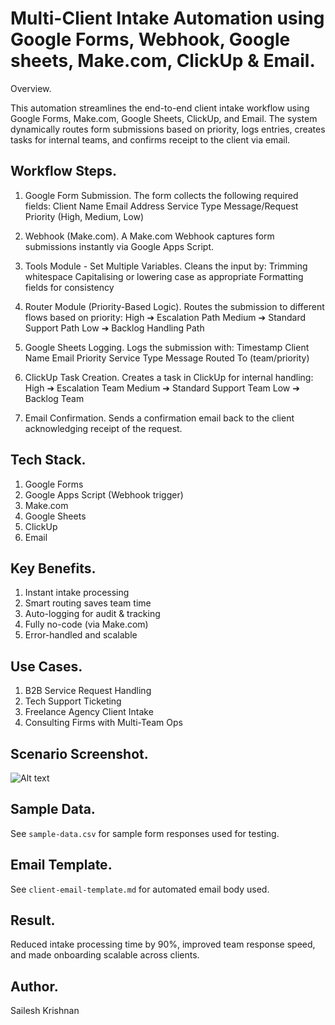# Multi-Client Intake Automation using Google Forms, Webhook, Google sheets, Make.com, ClickUp & Email.

Overview.

This automation streamlines the end-to-end client intake workflow using Google Forms, Make.com, Google Sheets, ClickUp, and Email. The system dynamically routes form submissions based on priority, logs entries, creates tasks for internal teams, and confirms receipt to the client via email.

## Workflow Steps.

1. Google Form Submission.
   The form collects the following required fields:
   Client Name
   Email Address
   Service Type
   Message/Request
   Priority (High, Medium, Low)

2. Webhook (Make.com).
   A Make.com Webhook captures form submissions instantly via Google Apps Script.

3. Tools Module - Set Multiple Variables.
   Cleans the input by:
   Trimming whitespace
   Capitalising or lowering case as appropriate
   Formatting fields for consistency

4. Router Module (Priority-Based Logic).
   Routes the submission to different flows based on priority:
   High ➔ Escalation Path
   Medium ➔ Standard Support Path
   Low ➔ Backlog Handling Path

5. Google Sheets Logging.
   Logs the submission with:
   Timestamp
   Client Name
   Email
   Priority
   Service Type
   Message
   Routed To (team/priority)

6. ClickUp Task Creation.
   Creates a task in ClickUp for internal handling:
   High ➔ Escalation Team
   Medium ➔ Standard Support Team
   Low ➔ Backlog Team

7. Email Confirmation.
   Sends a confirmation email back to the client acknowledging receipt of the request.

## Tech Stack.

 1. Google Forms
 2. Google Apps Script (Webhook trigger)
 3. Make.com
 4. Google Sheets
 5. ClickUp
 6. Email

## Key Benefits.

 1. Instant intake processing
 2. Smart routing saves team time
 3. Auto-logging for audit & tracking
 4. Fully no-code (via Make.com)
 5. Error-handled and scalable

## Use Cases.
 1. B2B Service Request Handling
 2. Tech Support Ticketing
 3. Freelance Agency Client Intake
 4. Consulting Firms with Multi-Team Ops

## Scenario Screenshot.
![Alt text](Scenario-flow/flow-design.png)

## Sample Data.
See `sample-data.csv` for sample form responses used for testing.

## Email Template.
See `client-email-template.md` for automated email body used.

## Result.
Reduced intake processing time by 90%, improved team response speed, and made onboarding scalable across clients.

## Author.
Sailesh Krishnan
